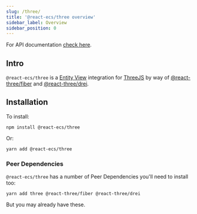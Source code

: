 ```yaml
---
slug: /three/
title: '@react-ecs/three overview'
sidebar_label: Overview
sidebar_position: 0
---
```


For API documentation <a href="/api/three">check here</a>.

## Intro

`@react-ecs/three` is a [Entity View](/docs/core/entity_views) integration for [ThreeJS](https://threejs.org/) by way of [@react-three/fiber](https://github.com/pmndrs/react-three-fiber) and [@react-three/drei](https://github.com/pmndrs/drei).

## Installation

To install:

    npm install @react-ecs/three

Or:

    yarn add @react-ecs/three

### Peer Dependencies

`@react-ecs/three` has a number of Peer Dependencies you'll need to install too:

    yarn add three @react-three/fiber @react-three/drei

But you may already have these.
